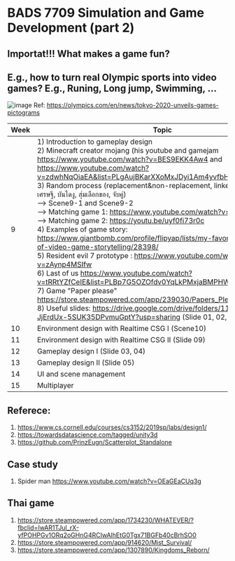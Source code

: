 # BADS 7709 Simulation and Game Development (part 2)
## Importat!!! What makes a game fun? 
## E.g., how to turn real Olympic sports into video games? E.g., Runing, Long jump, Swimming, ... 
![image](https://user-images.githubusercontent.com/69342162/135783266-dcb3b6f9-86b1-4b78-9b42-cee6dfa160af.png)
Ref: https://olympics.com/en/news/tokyo-2020-unveils-games-pictograms

| Week  | Topic |
| --- | --- |
| 9   | 1) Introduction to gameplay design <br> 2) Minecraft creator mojang (his youtube and gamejam https://www.youtube.com/watch?v=BES9EKK4Aw4  and https://www.youtube.com/watch?v=zdwhNqOiaEA&list=PLgAujBKarXXoMxJDyi1Am4yvfbHYWRwOC) <br> 3) Random process (replacement&non-replacement, linked list, sort, เกมส์เศรษฐี, บันไดงู, สุ่มเลือกของ, จับคู่) <br> --> Scene9-1 and Scene9-2 <br> --> Matching game 1: https://www.youtube.com/watch?v=XrB7sdxWsWQ  <br> --> Matching game 2: https://youtu.be/uyf0fi73r0c <br> 4) Examples of game story: https://www.giantbomb.com/profile/flipyap/lists/my-favorite-examples-of-video-game-storytelling/28398/ <br> 5) Resident evil 7 prototype : https://www.youtube.com/watch?v=zAynp4MSIfw <br> 6) Last of us https://www.youtube.com/watch?v=tRRtYZfCeIE&list=PLBp7G5OZOfdv0YqLkPMxjaBMPHWEsWJab&index=2 <br> 7) Game "Paper please" https://store.steampowered.com/app/239030/Papers_Please/ <br> 8) Useful slides: https://drive.google.com/drive/folders/117hZYwFf-JjErdUx-5SUK35DPvmuGptY?usp=sharing (Slide 01, 02, 08)|
| 10  | Environment design with Realtime CSG I (Scene10) |
| 11  | Environment design with Realtime CSG II (Slide 09) |
| 12  | Gameplay design I (Slide 03, 04) |
| 13  | Gameplay design II (Slide 05) |
| 14  | UI and scene management |
| 15  | Multiplayer  |

## Referece:

1. https://www.cs.cornell.edu/courses/cs3152/2019sp/labs/design1/
2. https://towardsdatascience.com/tagged/unity3d
3. https://github.com/PrinzEugn/Scatterplot_Standalone

## Case study
1. Spider man https://www.youtube.com/watch?v=OEaGEaCUq3g

## Thai game
1. https://store.steampowered.com/app/1734230/WHATEVER/?fbclid=IwAR1TJul_rX-yfPOHPGv1ORq2oGHnG4RCIwAlhEtG0Tgx71BGFb40cBrhSO0
2. https://store.steampowered.com/app/914620/Mist_Survival/
3. https://store.steampowered.com/app/1307890/Kingdoms_Reborn/
